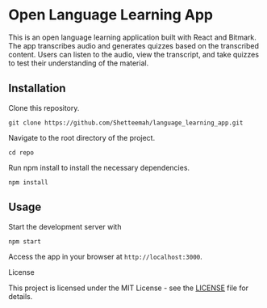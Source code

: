 # Open Language Learning App

This is an open language learning application built with React and Bitmark. The app transcribes audio and generates quizzes based on the transcribed content. Users can listen to the audio, view the transcript, and take quizzes to test their understanding of the material.
## Installation
Clone this repository.
```
git clone https://github.com/Shetteemah/language_learning_app.git
```
Navigate to the root directory of the project.
```
cd repo
```
Run npm install to install the necessary dependencies.
```
npm install
```
## Usage

Start the development server with 
```
npm start
```
Access the app in your browser at `http://localhost:3000`.

<!-- ## Features

- Transcribe audio and generate quizzes based on the content.
- Audio playback with transcript display.
- Interactive quizzes for testing comprehension.
- Customizable quiz settings.
- User profile with progress tracking.
- Support for multiple languages.

Contributing

Contributions to this project are welcome. To contribute:

Fork this repository.
Create a new branch for your feature or bug fix.
Make your changes and commit them with descriptive commit messages.
Push your changes to your fork.
Create a pull request to merge your changes into this repository. -->

License

This project is licensed under the MIT License - see the [LICENSE](#) file for details.
